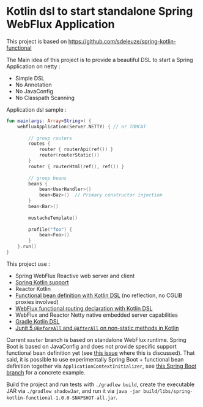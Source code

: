 
# Kotlin dsl to start standalone Spring WebFlux Application

This project is based on https://github.com/sdeleuze/spring-kotlin-functional

The Main idea of this project is to provide a beautiful DSL to start a Spring Application on netty :
 - Simple DSL
 - No Annotation
 - No JavaConfig
 - No Classpath Scanning
 
Application dsl sample : 

```kotlin
fun main(args: Array<String>) {
    webfluxApplication(Server.NETTY) { // or TOMCAT
    
        // group routers
        routes {
            router { routerApi(ref()) }
            router(routerStatic())
        }
        router { routerHtml(ref(), ref()) }
    
        // group beans
        beans {
            bean<UserHandler>()
            bean<Baz>()  // Primary constructor injection
        }
        bean<Bar>()
    
        mustacheTemplate()
    
        profile("foo") {
            bean<Foo>()
        }
    }.run()
}
```
 
This project use : 
 - Spring WebFlux Reactive web server and client
 - [Spring Kotlin support](https://spring.io/blog/2017/01/04/introducing-kotlin-support-in-spring-framework-5-0)
 - Reactor Kotlin
 - [Functional bean definition with Kotlin DSL](https://github.com/sdeleuze/spring-kotlin-functional/blob/master/src/main/kotlin/functional/Beans.kt) (no reflection, no CGLIB proxies involved)
 - [WebFlux functional routing declaration with Kotlin DSL](https://github.com/sdeleuze/spring-kotlin-functional/blob/master/src/main/kotlin/functional/web/Routes.kt)
 - WebFlux and Reactor Netty native embedded server capabilities
 - [Gradle Kotlin DSL](https://github.com/gradle/kotlin-dsl)
 - [Junit 5 `@BeforeAll` and `@AfterAll` on non-static methods in Kotlin](https://github.com/sdeleuze/spring-kotlin-functional/blob/master/src/test/kotlin/functional/IntegrationTests.kt)
 
 
Current `master` branch is based on standalone WebFlux runtime. Spring Boot is based
on JavaConfig and does not provide specific support functional bean definition yet (see
[this issue](https://github.com/spring-projects/spring-boot/issues/8115) where this is discussed).
That said, it is possible to use experimentally Spring Boot + functional bean definition together
via `ApplicationContextInitializer`, see
[this Spring Boot branch](https://github.com/sdeleuze/spring-kotlin-functional/tree/boot)
for a concrete example.
 
Build the project and run tests with `./gradlew build`, create the executable JAR via `./gradlew shadowJar`, and run it via `java -jar build/libs/spring-kotlin-functional-1.0.0-SNAPSHOT-all.jar`.
